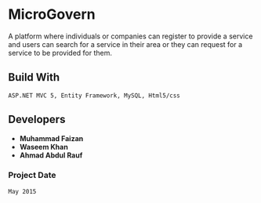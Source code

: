 # MicroGovern
A platform where individuals or companies can register to provide a service and users can search for a service in their area or they can request for a service to be provided for them.

## Build With
```
ASP.NET MVC 5, Entity Framework, MySQL, Html5/css
```

## Developers
* **Muhammad Faizan**
* **Waseem Khan**
* **Ahmad Abdul Rauf**

### Project Date
```
May 2015
```
